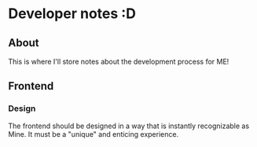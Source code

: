 # Developer notes :D

## About
This is where I'll store notes about the development process for ME!

## Frontend
### Design
The frontend should be designed in a way that is instantly recognizable as Mine. It must be a "unique" and enticing experience.
